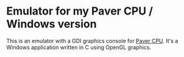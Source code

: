 # Emulator for my Paver CPU / Windows version

This is an emulator with a GDI graphics console for [Paver CPU](https://github.com/Dosflange/Paver). It's a Windows application written in C using OpenGL graphics.
